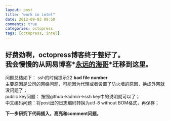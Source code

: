 ```yaml
---
layout: post
title: "work in intel"
date: 2012-09-03 09:50
comments: true
categories: octopress
tags: [octopress, intel]
---
```

好费劲啊，octopress博客终于整好了。<br>
我会慢慢的从网易博客*[永远的海哥](http://blog.163.com/lovejingru@yeah/)*迁移到这里。
---
问题总结如下：
    ssh的时候提示22 **bad file number**   
    主要原因是公司的网络问题，可能因为代理或者设置了防火墙的原因，换成外网就没问题了；   
    public key问题： 按照github->admin->ssh key中的说明就可以了；   
    中文编码问题：将post出的日志编码转换为utf-8 without BOM格式，再保存；   



**下一步研究下代码插入，高亮和comment问题。**